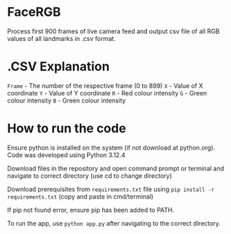 # FaceRGB

Process first 900 frames of live camera feed and output csv file of all RGB values of all landmarks in .csv format.

# .CSV Explanation
`Frame` - The number of the respective frame (0 to 899)
`X` - Value of X coordinate
`Y` - Value of Y coordinate
`R` - Red colour intensity
`G` - Green colour intensity
`B` - Green colour intensity

# How to run the code
Ensure python is installed on the system (if not download at python.org). Code was developed using Python 3.12.4

Download files in the repository and open command prompt or terminal and navigate to correct directory (use cd to change directory)

Download prerequisites from `requirements.txt` file using `pip install -r requirements.txt` (copy and paste in cmd/terminal)

If pip not found error, ensure pip has been added to PATH.

To run the app, use `python app.py` after navigating to the correct directory.
